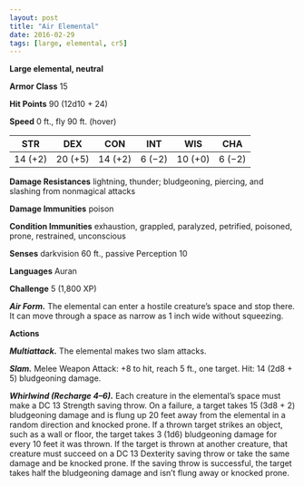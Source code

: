 ```yaml
---
layout: post
title: "Air Elemental"
date: 2016-02-29
tags: [large, elemental, cr5]
---
```


**Large elemental, neutral**

**Armor Class** 15

**Hit Points** 90 (12d10 + 24)

**Speed** 0 ft., fly 90 ft. (hover)

|   STR   |   DEX   |   CON   |   INT   |   WIS   |   CHA   |
|:-----:|:-----:|:-----:|:-----:|:-----:|:-----:|
| 14 (+2) | 20 (+5) | 14 (+2) | 6 (−2) | 10 (+0) | 6 (−2) |

**Damage Resistances** lightning, thunder; bludgeoning, piercing, and slashing from nonmagical attacks 

**Damage Immunities** poison 

**Condition Immunities** exhaustion, grappled, paralyzed, petrified, poisoned, prone, restrained, unconscious 

**Senses** darkvision 60 ft., passive Perception 10 

**Languages** Auran 

**Challenge** 5 (1,800 XP)

***Air Form.*** The elemental can enter a hostile creature’s space and stop there. It can move through a space as narrow as 1 inch wide without squeezing. 

**Actions** 

***Multiattack.*** The elemental makes two slam attacks. 

***Slam.*** Melee Weapon Attack: +8 to hit, reach 5 ft., one target. Hit: 14 (2d8 + 5) bludgeoning damage. 

***Whirlwind (Recharge 4–6).*** Each creature in the elemental’s space must make a DC 13 Strength saving throw. On a failure, a target takes 15 (3d8 + 2) bludgeoning damage and is flung up 20 feet away from the elemental in a random direction and knocked prone. If a thrown target strikes an object, such as a wall or floor, the target takes 3 (1d6) bludgeoning damage for every 10 feet it was thrown. If the target is thrown at another creature, that creature must succeed on a DC 13 Dexterity saving throw or take the same damage and be knocked prone. If the saving throw is successful, the target takes half the bludgeoning damage and isn’t flung away or knocked prone.
